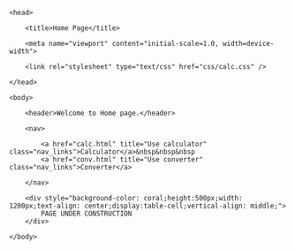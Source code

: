 <!DOCTYPE html>

<html>

    <head>

        <title>Home Page</title>

        <meta name="viewport" content="initial-scale=1.0, width=device-width">

        <link rel="stylesheet" type="text/css" href="css/calc.css" />

    </head>

    <body>

        <header>Welcome to Home page.</header>

        <nav>

            <a href="calc.html" title="Use calculator" class="nav_links">Calculator</a>&nbsp&nbsp&nbsp
            <a href="conv.html" title="Use converter" class="nav_links">Converter</a>
            
        </nav>

        <div style="background-color: coral;height:500px;width: 1200px;text-align: center;display:table-cell;vertical-align: middle;">
            PAGE UNDER CONSTRUCTION
        </div>
        
    </body>

</html>
